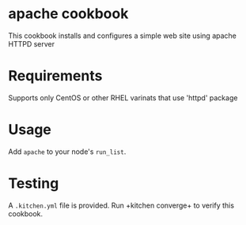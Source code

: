 # apache cookbook

This cookbook installs and configures a simple web site using apache HTTPD server


Requirements
============
Supports only CentOS or other RHEL varinats that use 'httpd' package

Usage
=====
Add `apache` to your node's `run_list`.

Testing
=======
A `.kitchen.yml` file is provided.  Run +kitchen converge+ to verify this cookbook.
        

